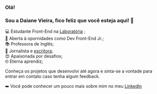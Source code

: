 ### Olá! 

### Sou a Daiane Vieira, fico feliz que você esteja aqui! :tada:



:computer: Estudante Front-End na [Laboratória](https://www.laboratoria.la/br) <L>;            
:mega: Aberta à opornidades como Dev Front-End Jr.;  
:books: Professora de Inglês;  
:pencil: Jornalista e [escritora](https://editoramultifoco.com.br/loja/product/brasil-favela-retrato-da-cufa/);     
:heart_eyes: Apaixonada por desafios;   
:nerd_face: Eterna aprendiz;   
  
  
Conheça os projetos que desenvolvi até agora e sinta-se a vontade para entrar em contato caso tenha algum feedback.  
 
:arrow_right: Você pode conhecer um pouco mais sobre mim no meu [LinkedIn](https://www.linkedin.com/in/daianevieiracarola/)
           
            
  


